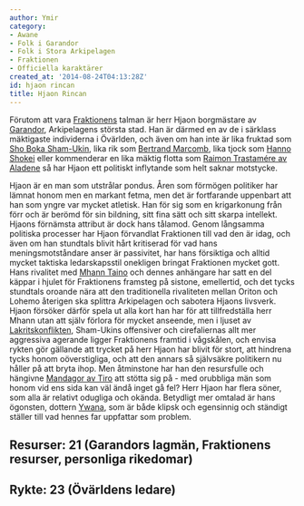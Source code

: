 ```yaml
---
author: Ymir
category:
- Awane
- Folk i Garandor
- Folk i Stora Arkipelagen
- Fraktionen
- Officiella karaktärer
created_at: '2014-08-24T04:13:28Z'
id: hjaon rincan
title: Hjaon Rincan
---
```

Förutom att vara [Fraktionens] talman är herr Hjaon borgmästare av [Garandor], Arkipelagens största stad. Han är därmed en av de i särklass mäktigaste individerna i Övärlden, och även om han inte är lika fruktad som [Sho Boka Sham-Ukin], lika rik som [Bertrand Marcomb], lika tjock som [Hanno Shokei] eller kommenderar en lika mäktig flotta som [Raimon Trastamére av Aladene] så har Hjaon ett politiskt inflytande som helt saknar motstycke.

Hjaon är en man som utstrålar pondus. Åren som förmögen politiker har lämnat honom men en markant fetma, men det är fortfarande uppenbart att han som yngre var mycket atletisk. Han för sig som en krigarkonung från förr och är berömd för sin bildning, sitt fina sätt och sitt skarpa intellekt. Hjaons förnämsta attribut är dock hans tålamod. Genom långsamma politiska processer har Hjaon förvandlat Fraktionen till vad den är idag, och även om han stundtals blivit hårt kritiserad för vad hans meningsmotståndare anser är passivitet, har hans försiktiga och alltid mycket taktiska ledarskapsstil onekligen bringat Fraktionen mycket gott. Hans rivalitet med [Mhann Taino] och dennes anhängare har satt en del käppar i hjulet för Fraktionens framsteg på sistone, emellertid, och det tycks stundtals oroande nära att den traditionella rivaliteten mellan Oriton och Lohemo återigen ska splittra Arkipelagen och sabotera Hjaons livsverk. Hjaon försöker därför spela ut alla kort han har för att tillfredställa herr Mhann utan att själv förlora för mycket anseende, men i ljuset av [Lakritskonflikten], Sham-Ukins offensiver och cirefaliernas allt mer aggressiva agerande ligger Fraktionens framtid i vågskålen, och envisa rykten gör gällande att trycket på herr Hjaon har blivit för stort, att hindrena tycks honom oöverstigliga, och att den annars så självsäkre politikern nu håller på att bryta ihop. Men åtminstone har han den resursfulle och hängivne [Mandagor av Tiro] att stötta sig på - med orubbliga män som honom vid ens sida kan väl ändå inget gå fel?
Herr Hjaon har flera söner, som alla är relativt odugliga och okända. Betydligt mer omtalad är hans ögonsten, dottern [Ywana], som är både klipsk och egensinnig och ständigt ställer till vad hennes far uppfattar som problem.

## Resurser: 21 (Garandors lagmän, Fraktionens resurser, personliga rikedomar)

## Rykte: 23 (Övärldens ledare)

  [Fraktionens]: Nammadi
  [Garandor]: Garandor
  [Sho Boka Sham-Ukin]: Sho_Boka_Sham-Ukin
  [Bertrand Marcomb]: Bertrand_Marcomb
  [Hanno Shokei]: Hanno_Shokei
  [Raimon Trastamére av Aladene]: Raimon_Trastamére_av_Aladene
  [Mhann Taino]: Mhann_Taino
  [Lakritskonflikten]: Lakritskonflikten
  [Mandagor av Tiro]: Mandagor_av_Tiro
  [Ywana]: Ywana_Rincan
